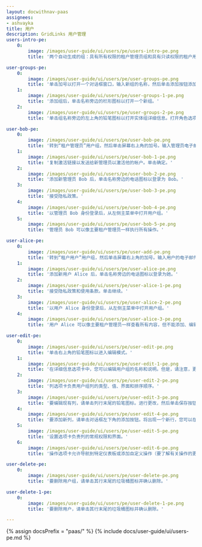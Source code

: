 ```yaml
---
layout: docwithnav-paas
assignees:
- ashvayka
title: 用户
description: GridLinks 用户管理
users-intro-pe:
    0:
        image: /images/user-guide/ui/users/pe/users-intro-pe.png
        title: '两个自动生成的组：具有所有权限的租户管理员组和具有只读权限的租户用户组。'

user-groups-pe:
    0:
        image: /images/user-guide/ui/users/pe/user-groups-pe.png
        title: '单击加号以打开一个对话框窗口，输入新组的名称，然后单击添加按钮添加新组。'
    1:
        image: /images/user-guide/ui/users/pe/user-groups-1-pe.png
        title: '添加组后，单击名称旁边的栏形图标以打开一个新组。'
    2:
        image: /images/user-guide/ui/users/pe/user-groups-2-pe.png
        title: '单击组名称旁边的左上角的铅笔图标以打开实体组详细信息。打开角色选项卡，然后单击加号图标以添加新角色。'

user-bob-pe:
    0:
        image: /images/user-guide/ui/users/pe/user-bob-pe.png
        title: '转到“租户管理员”用户组，然后单击屏幕右上角的加号。输入管理员电子邮件地址、名字和姓氏。单击添加按钮以添加新管理员。'
    1:
        image: /images/user-guide/ui/users/pe/user-bob-1-pe.png
        title: '复制激活链接以发送给新管理员以激活他的帐户。单击确定。'
    2:
        image: /images/user-guide/ui/users/pe/user-bob-2-pe.png
        title: '添加新管理员 Bob 后，单击名称旁边的电话图标以登录为 Bob。'
    3:
        image: /images/user-guide/ui/users/pe/user-bob-3-pe.png
        title: '接受隐私政策。'
    4:
        image: /images/user-guide/ui/users/pe/user-bob-4-pe.png
        title: '以管理员 Bob 身份登录后，从左侧主菜单中打开用户组。'
    5:
        image: /images/user-guide/ui/users/pe/user-bob-5-pe.png
        title: '管理员 Bob 可以像主要租户管理员一样执行所有操作。'

user-alice-pe:
    0:
        image: /images/user-guide/ui/users/pe/user-add-pe.png
        title: '转到“租户用户”用户组，然后单击屏幕右上角的加号。输入用户的电子邮件地址、名字和姓氏。单击添加按钮以添加新用户。'
    1:
        image: /images/user-guide/ui/users/pe/user-alice-pe.png
        title: '添加新用户 Alice 后，单击名称旁边的电话图标以登录为她。'
    2:
        image: /images/user-guide/ui/users/pe/user-alice-1-pe.png
        title: '接受隐私政策和使用条款。单击继续。'
    3:
        image: /images/user-guide/ui/users/pe/user-alice-2-pe.png
        title: '以用户 Alice 身份登录后，从左侧主菜单中打开用户组。'
    4:
        image: /images/user-guide/ui/users/pe/user-alice-3-pe.png
        title: '用户 Alice 可以像主要租户管理员一样查看所有内容，但不能添加、编辑或删除实体。'

user-edit-pe:
    0:
        image: /images/user-guide/ui/users/pe/user-edit-pe.png
        title: '单击右上角的铅笔图标以进入编辑模式。'
    1:
        image: /images/user-guide/ui/users/pe/user-edit-1-pe.png
        title: '在详细信息选项卡中，您可以编辑用户组的名称和说明。但是，请注意，更改说明不会影响用户组的权限。'
    2:
        image: /images/user-guide/ui/users/pe/user-edit-2-pe.png
        title: '列选项卡负责用户组列的类型、值、界面和排序顺序。'
    3:
        image: /images/user-guide/ui/users/pe/user-edit-3-pe.png
        title: '要编辑现有列，请单击列行末尾的铅笔图标。进行更改，然后单击保存按钮以应用更改。（要了解有关单元格样式功能的更多信息，请参阅下面的链接）'
    4:
        image: /images/user-guide/ui/users/pe/user-edit-4-pe.png
        title: '要添加新列，请单击对话框左下角的添加按钮。将出现一个新行，您可以在其中添加列。'
    5:
        image: /images/user-guide/ui/users/pe/user-edit-5-pe.png
        title: '设置选项卡负责列的常规权限和界面。'
    6:
        image: /images/user-guide/ui/users/pe/user-edit-6-pe.png
        title: '操作选项卡允许导航到特定仪表板或添加自定义操作（要了解有关操作的更多信息，请参阅下面的链接）。'

user-delete-pe:
    0:
        image: /images/user-guide/ui/users/pe/user-delete-pe.png
        title: '要删除用户组，请单击其行末尾的垃圾桶图标并确认删除。'

user-delete-1-pe:
    0:
        image: /images/user-guide/ui/users/pe/user-delete-1-pe.png
        title: '要删除用户，请单击其行末尾的垃圾桶图标并确认删除。'

---
```


{% assign docsPrefix = "paas/" %}
{% include docs/user-guide/ui/users-pe.md %}